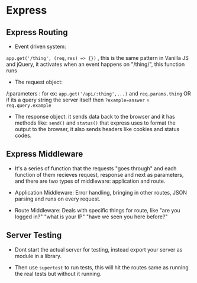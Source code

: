 # Express

## Express Routing

* Event driven system:

`app.get('/thing', (req,res) => {})` , this is the same pattern in Vanilla JS and jQuery, it activates when an event happens on "/thing/", this function runs

* The request object: 

/:parameters : for ex: `app.get('/api/:thing',...)` and `req.params.thing` OR if its a query string the server itself then `?example=answer` = `req.query.example`

* The response object: it sends data back to the browser and it has methods like: `send()` and `status()` that express uses to format the output to the browser, it also sends headers like cookies and status codes.

## Express Middleware

* It's a series of function that the requests "goes through" and each function of them recieves request, response and next as parameters, and there are two types of middleware: application and route.

* Application Middleware: Error handling, bringing in other routes, JSON parsing and runs on every request.

* Route Middleware: Deals with specific things for route, like "are you logged in?" "what is your IP" "have we seen you here before?"

## Server Testing

* Dont start the actual server for testing, instead export your server as module in a library.

* Then use `supertest` to run tests, this will hit the routes same as running the real tests but without it running.